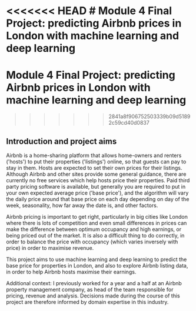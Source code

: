 <<<<<<< HEAD
﻿# Module 4 Final Project: predicting Airbnb prices in London with machine learning and deep learning
=======
# Module 4 Final Project: predicting Airbnb prices in London with machine learning and deep learning
>>>>>>> 2841a8f906752503339b09d51892c59cd40d0837

## Introduction and project aims

Airbnb is a home-sharing platform that allows home-owners and renters ('hosts') to put their properties ('listings') online, so that guests can pay to stay in them. Hosts are expected to set their own prices for their listings. Although Airbnb and other sites provide some general guidance, there are currently no free services which help hosts price their properties. Paid third party pricing software is available, but generally you are required to put in your own expected average price ('base price'), and the algorithm will vary the daily price around that base price on each day depending on day of the week, seasonality, how far away the date is, and other factors.

Airbnb pricing is important to get right, particularly in big cities like London where there is lots of competition and even small differences in prices can make the difference between optimum occupancy and high earnings, or being priced out of the market. It is also a difficult thing to do correctly, in order to balance the price with occupancy (which varies inversely with price) in order to maximise revenue.


This project aims to use machine learning and deep learning to predict the base price for properties in London, and also to explore Airbnb listing data, in order to help Airbnb hosts maximise their earnings.

Additional context: I previously worked for a year and a half at an Airbnb property management company, as head of the team responsible for pricing, revenue and analysis. Decisions made during the course of this project are therefore informed by domain expertise in this industry.
